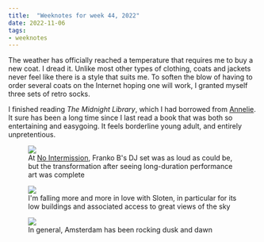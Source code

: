 ```yaml
---
title:  "Weeknotes for week 44, 2022"
date: 2022-11-06
tags: 
- weeknotes
---
```

The weather has officially reached a temperature that requires me to buy a new coat. I dread it. Unlike most other types of clothing, coats and jackets never feel like there is a style that suits me. To soften the blow of having to order several coats on the Internet hoping one will work, I granted myself three sets of retro socks.  

I finished reading _The Midnight Library_, which I had borrowed from [Annelie](https://www.anneliewambeek.com/). It sure has been a long time since I last read a book that was both so entertaining and easygoing. It feels borderline young adult, and entirely unpretentious.

<figure>
<img src="https://res.cloudinary.com/dbi2zounq/image/upload/c_scale,w_800/v1667727706/zinzy.website/E55143BD-CAB9-4111-A78B-3F5DDD5F8B7A_ztdyx3.jpg">
<figcaption>At <a href="https://mai.art/projects/nointermission" target="_blank">No Intermission</a>, Franko B's DJ set was as loud as could be, but the transformation after seeing long-duration performance art was complete</figcaption>
</figure>

<figure>
<img src="https://res.cloudinary.com/dbi2zounq/image/upload/c_scale,w_800/v1667727708/zinzy.website/24BBEE43-B788-4890-B6CC-2AA3E489632A_dwodvy.jpg">
<figcaption>I'm falling more and more in love with Sloten, in particular for its low buildings and associated access to great views of the sky</figcaption>
</figure>

<figure>
<img src="https://res.cloudinary.com/dbi2zounq/image/upload/c_scale,w_800/v1667727706/zinzy.website/4D9D2208-0D88-4297-B1EF-CFDF77489F0F_ljqfof.jpg">
<figcaption>In general, Amsterdam has been rocking dusk and dawn</figcaption>
</figure>
